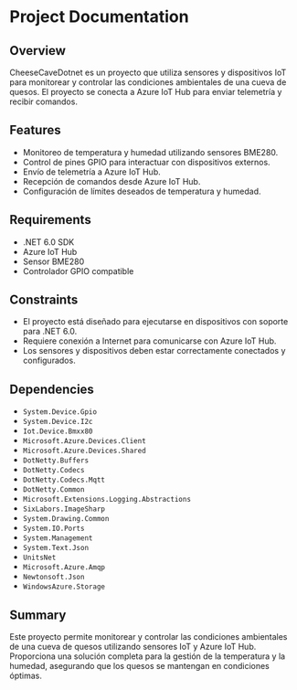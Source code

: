 # Project Documentation

## Overview
CheeseCaveDotnet es un proyecto que utiliza sensores y dispositivos IoT para monitorear y controlar las condiciones ambientales de una cueva de quesos. El proyecto se conecta a Azure IoT Hub para enviar telemetría y recibir comandos.

## Features
- Monitoreo de temperatura y humedad utilizando sensores BME280.
- Control de pines GPIO para interactuar con dispositivos externos.
- Envío de telemetría a Azure IoT Hub.
- Recepción de comandos desde Azure IoT Hub.
- Configuración de límites deseados de temperatura y humedad.

## Requirements
- .NET 6.0 SDK
- Azure IoT Hub
- Sensor BME280
- Controlador GPIO compatible

## Constraints
- El proyecto está diseñado para ejecutarse en dispositivos con soporte para .NET 6.0.
- Requiere conexión a Internet para comunicarse con Azure IoT Hub.
- Los sensores y dispositivos deben estar correctamente conectados y configurados.

## Dependencies
- `System.Device.Gpio`
- `System.Device.I2c`
- `Iot.Device.Bmxx80`
- `Microsoft.Azure.Devices.Client`
- `Microsoft.Azure.Devices.Shared`
- `DotNetty.Buffers`
- `DotNetty.Codecs`
- `DotNetty.Codecs.Mqtt`
- `DotNetty.Common`
- `Microsoft.Extensions.Logging.Abstractions`
- `SixLabors.ImageSharp`
- `System.Drawing.Common`
- `System.IO.Ports`
- `System.Management`
- `System.Text.Json`
- `UnitsNet`
- `Microsoft.Azure.Amqp`
- `Newtonsoft.Json`
- `WindowsAzure.Storage`

## Summary
Este proyecto permite monitorear y controlar las condiciones ambientales de una cueva de quesos utilizando sensores IoT y Azure IoT Hub. Proporciona una solución completa para la gestión de la temperatura y la humedad, asegurando que los quesos se mantengan en condiciones óptimas.